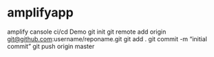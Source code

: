 # amplifyapp
amplify cansole ci/cd Demo
git init
git remote add origin git@github.com:username/reponame.git
git add .
git commit -m “initial commit”
git push origin master
